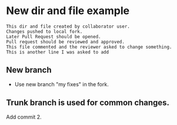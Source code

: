 # New dir and file example

```
This dir and file created by collaborator user.
Changes pushed to local fork.
Later Pull Request should be opened.
Pull request should be reviewed and approved.
This file commented and the reviewer asked to change something.
This is another line I was asked to add
```


## New branch

- Use new branch "my fixes" in the fork.

## Trunk branch is used for common changes.

Add commit 2.